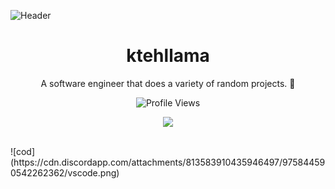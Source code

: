 
![Header](https://cdn.discordapp.com/attachments/813583910435946497/975840575582519296/banner_top_3.png)
<h1 align="center">ktehllama</h1>
<p align="center">A software engineer that does a variety of random projects. 🗿</p>
  <p align="center">
    <img src="https://komarev.com/ghpvc/?username=ktehllama&style=for-the-badge&color=red" alt="Profile Views">
  </p>
</a>
<p align="center">
  <img src="https://discord.c99.nl/widget/theme-4/680154732567855259.png"/>
  <br />
  <br />
</p>
![cod](https://cdn.discordapp.com/attachments/813583910435946497/975844590542262362/vscode.png)
